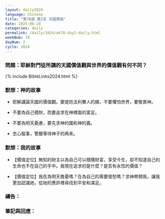 ```yaml
---
layout: daily2024
language: Chinese
title: "第78週 第2天 天國價值"
date: 2025-06-24
categories: daily
permalink: /daily/2024/wk78-day2-daily.html
weekNum: 78
dayNum: 2
cycle: 2024
---
```


### 問題：耶穌對門徒所講的天國價值觀與世界的價值觀有何不同？

{% include BibleLinks2024.html %}

### 默想：神的故事 
+ 耶穌講論天國的價值觀。要提防法利賽人的酵。不要懼怕世界，要敬畏神。

+ 不要為自己積財，而要追求在神裡面的富足。

+ 不要為明天憂慮，要先求神的國和神的義。

+ 忠心服事，警醒等待神子的再來。

### 默想：我的故事
+ 【價值定位】無知的財主以為自己可以積攢財富，享受今生，卻不知道自己的生命也不在自己的手中。我現在追求的是什麼？是否有永恆的價值？

+ 【價值定位】我在為明天擔憂嗎？在為自己的需要發愁嗎？求神帶領我，讓我更加認識祂，從祂的應許裡尋找到平安和滿足。

### 禱告：

### 筆記與回應：
